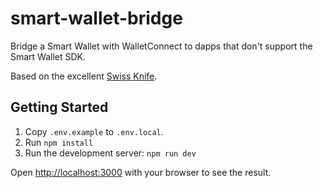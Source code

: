 # smart-wallet-bridge

Bridge a Smart Wallet with WalletConnect to dapps that don't support the Smart Wallet SDK.

Based on the excellent [Swiss Knife](https://github.com/swiss-knife-xyz/swiss-knife).

## Getting Started

1. Copy `.env.example` to `.env.local`.
1. Run `npm install`
1. Run the development server: `npm run dev`

Open [http://localhost:3000](http://localhost:3000) with your browser to see the result.

